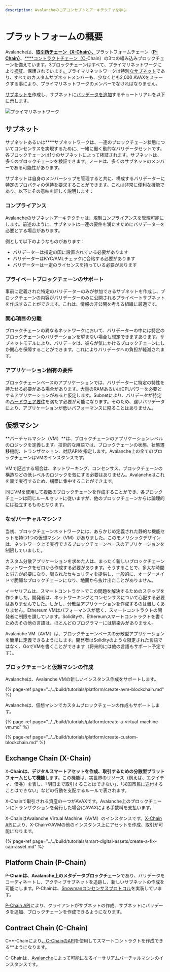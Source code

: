 ```yaml
---
description: Avalancheのコアコンセプトとアーキテクチャを学ぶ
---
```


# プラットフォームの概要

Avalancheは、[**取引所チェーン（X-Chain）、**](./#exchange-chain-x-chain)プラットフォームチェーン（[**P-Chain）**](./#platform-chain-p-chain)、[****コントラクトチェーン（C-](./#contract-chain-c-chain)Chain）の3つの組み込みブロックチェーンを備えています。3ブロックチェーンはすべて、プライマリネットワークにより[検証](http://support.avalabs.org/en/articles/4064704-what-is-a-blockchain-validator)、保護されています[**。**](http://support.avalabs.org/en/articles/4135650-what-is-the-primary-network)プライマリネットワークは特別[なサブネット](http://support.avalabs.org/en/articles/4064861-what-is-a-subnetwork-subnet)であり、すべてのカスタムサブネットメンバーも、少なくとも2,000 AVAXをステークする事により、プライマリネットワークのメンバーでなければなりません。

[サブネットを](../../build/tutorials/platform/create-a-subnet.md)作成し、サブネットに[バリデータを追加](../../build/tutorials/nodes-and-staking/add-a-validator.md)するチュートリアルを以下に示します。

![プライマリネットワーク](../../.gitbook/assets/image%20%2821%29.png)

## サブネット

サブネットあるいは****サブネットワークは、一連のブロックチェーン状態についてコンセンサスを実現するために、一緒に働く動的なバリデータセットです。各ブロックチェーンは1つのサブネットによって検証されます。サブネットは、多くのブロックチェーンを検証できます。ノードは、多くのサブネットのメンバーである可能性があります。

サブネットは自身のメンバーシップを管理すると共に、構成するバリデーターに特定のプロパティの保持を要求することができます。これは非常に便利な機能であり、以下にその意味を詳しく説明します：

### コンプライアンス

Avalancheのサブネットアーキテクチャは、規制コンプライアンスを管理可能にします。前述のように、サブネットは一連の要件を満たすためにバリデーターを必要とする場合があります。

例として以下のようなものがあります：

* バリデーターは指定の国に設置されている必要があります
* バリデーターはKYC/AMLチェックに合格する必要があります
* バリデーターは一定のライセンスを持っている必要があります

### プライベートブロックチェーンのサポート

事前に定義された特定のバリデーターのみが参加できるサブネットを作成し、ブロックチェーンの内容がバリデーターのみに公開されるプライベートサブネットを作成することができます。これは、情報の非公開を考える組織に最適です。

### 関心項目の分離

ブロックチェーンの異なるネットワークにおいて、バリデーターの中には特定のブロックチェーンのバリデーションを望まない場合も想定できますあります。サブネットモデルにより、バリデータは、彼らが気にかけるブロックチェーンにしか関心を保障することができます。これによりバリデータへの負担が軽減されます。

### アプリケーション固有の要件

ブロックチェーンベースのアプリケーションでは、バリデーターに特定の特性を持たせる必要がある場合があります。大量のRAMあるいはCPUパワーを必要とするアプリケーションがあると仮定します。Subnetにより、バリデータが特定の[ハードウェア要件](http://support.avalabs.org/en/articles/4064879-technical-requirements-for-running-a-validator-node-on-avalanche)を満たす必要が可能になります。そのため、遅いバリデータにより、アプリケーションが低いパフォーマンスに陥ることはありません。

## 仮想マシン

**バーチャルマシン（VM）**は、ブロックチェーンのアプリケーションレベルのロジックを定義します。技術的な用語では、ブロックチェーンの状態、状態遷移機能、トランザクション、対話APIを指定します。Avalanche上の全てのブロックチェーンはVMのインスタンスです。

VMで記述する場合は、ネットワーキング、コンセンサス、ブロックチェーンの構造などの低レベルのロジックを気にする必要はありません。Avalancheはこれを裏で実行するため、構築に集中することができます。

同じVMを使用して複数のブロックチェーンを作成することができ、各ブロックチェーンは同じルールセットに従いますが、他のブロックチェーンからは論理的には独立するものとなります。

### なぜバーチャルマシン？

当初、ブロックチェーンネットワークには、あらかじめ定義された静的な機能セットを持つ1つの仮想マシン（VM）がありました。このモノリシックデザインは、ネットワーク上で実行できるブロックチェーンベースのアプリケーションを制限していました。

カスタム分散アプリケーションを求めた人は、まったく新しいブロックチェーンネットワークをゼロから作成する必要があります。そうすることで、多大な時間と労力が必要になり、限られたセキュリティを提供し、一般的に、オーダーメイドで脆弱なブロックチェーンになり、地面から抜け出たことがありません。

イーサリアムは、スマートコントラクトでこの問題を解決するためのステップを作りました。開発者は、ネットワーキングとコンセンサスについて心配する必要はありませんでした。しかし、分散型アプリケーションを作成するのは難しくありません。Ethereum VMはパフォーマンスが低く、スマートコントラクトの開発者に制限を課しています。Solidityや、Ethereumスマートコントラクトを書くためのその他の言語は、ほとんどのプログラマーには馴染みがありません。

Avalanche VM（AVM）は、ブロックチェーンベースの分散型アプリケーションを簡単に定義できるようにします。開発者はSolidityのような限定された言語ではなく、GoでVMを書くことができます（将来的には他の言語もサポート予定です）。

### ブロックチェーンと仮想マシンの作成

Avalancheは、Avalanche VMの新しいインスタンス作成をサポートします。

{% page-ref page="../../build/tutorials/platform/create-avm-blockchain.md" %}

Avalancheは、仮想マシンでカスタムブロックチェーンの作成もサポートします。

{% page-ref page="../../build/tutorials/platform/create-a-virtual-machine-vm.md" %}

{% page-ref page="../../build/tutorials/platform/create-custom-blockchain.md" %}

## Exchange Chain \(X-Chain\)

X-**Chainは、デジタルスマートアセットを作成、取引するための分散型プラットフォームとして機能**します。この機能は、実世界のリソース（例えば、エクイティ、債券）を表し、「明日まで取引することはできない」、「米国市民に送付することはできない」などの行動を支配するルールで表されます。

X-Chainで取引される資産の一つがAVAXです。Avalanche上のブロックチェーンにトランザクションを発行した場合にAVAXによる手数料を支払います。

X-ChainはAvalanche Virtual Machine（AVM）のインスタンスです。[X-Chain API](../../build/avalanchego-apis/exchange-chain-x-chain-api.md)により、X-ChainやAVMの他のインスタンス上にアセットを作成、取引が可能になります。

{% page-ref page="../../build/tutorials/smart-digital-assets/create-a-fix-cap-asset.md" %}

## Platform Chain \(P-Chain\)

P-**Chainは、Avalanche上のメタデータブロックチェーン**であり、バリデータをコーディネートし、アクティブサブネットを追跡し、新しいサブネットの作成を可能にします。P-Chainは、[Snowmanコンセンサスプロトコル](../../#snowman-consensus-protocol)を実装しています。

[P-Chain API](../../build/avalanchego-apis/platform-chain-p-chain-api.md)により、クライアントがサブネットの作成、サブネットにバリデータを追加、ブロックチェーンを作成できるようになります。

## Contract Chain \(C-Chain\)

C**-Chainにより[、C-ChainのAPI](../../build/avalanchego-apis/contract-chain-c-chain-api.md)を使用してスマートコントラクトを作成できる**ようになります。

C-Chainは、[Avalanche](../../)によって可能になるイーサリアムバーチャルマシンのインスタンスです。

